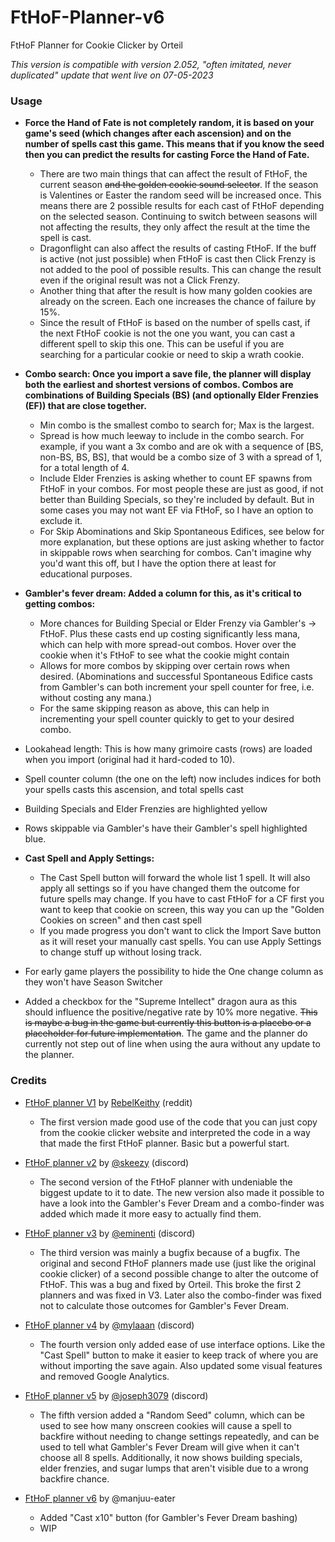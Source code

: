 # FtHoF-Planner-v6

FtHoF Planner for Cookie Clicker by Orteil

*This version is compatible with version 2.052, "often imitated, never duplicated"  update that went live on 07-05-2023*


### Usage

- **Force the Hand of Fate is not completely random, it is based on your game's seed (which changes after each ascension) and on the number of spells cast this game. This means that if you know the seed then you can predict the results for casting Force the Hand of Fate.**
	- There are two main things that can affect the result of FtHoF, the current season <s>and the golden cookie sound selector</s>. If the season is Valentines or Easter the random seed will be increased once. This means there are 2 possible results for each cast of FtHoF depending on the selected season. Continuing to switch between seasons will not affecting the results, they only affect the result at the time the spell is cast.
	- Dragonflight can also affect the results of casting FtHoF. If the buff is active (not just possible) when FtHoF is cast then Click Frenzy is not added to the pool of possible results. This can change the result even if the original result was not a Click Frenzy.
	- Another thing that after the result is how many golden cookies are already on the screen. Each one increases the chance of failure by 15%.
	- Since the result of FtHoF is based on the number of spells cast, if the next FtHoF cookie is not the one you want, you can cast a different spell to skip this one. This can be useful if you are searching for a particular cookie or need to skip a wrath cookie.

- **Combo search: Once you import a save file, the planner will display both the earliest and shortest versions of combos. Combos are combinations of Building Specials (BS) (and optionally Elder Frenzies (EF)) that are close together.**
	- Min combo is the smallest combo to search for; Max is the largest.
	- Spread is how much leeway to include in the combo search. For example, if you want a 3x combo and are ok with a sequence of [BS, non-BS, BS, BS], that would be a combo size of 3 with a spread of 1, for a total length of 4.
	- Include Elder Frenzies is asking whether to count EF spawns from FtHoF in your combos. For most people these are just as good, if not better than Building Specials, so they're included by default. But in some cases you may not want EF via FtHoF, so I have an option to exclude it.
	- For Skip Abominations and Skip Spontaneous Edifices, see below for more explanation, but these options are just asking whether to factor in skippable rows when searching for combos. Can't imagine why you'd want this off, but I have the option there at least for educational purposes.

- **Gambler's fever dream: Added a column for this, as it's critical to getting combos:**
	- More chances for Building Special or Elder Frenzy via Gambler's -> FtHoF. Plus these casts end up costing significantly less mana, which can help with more spread-out combos. Hover over the cookie when it's FtHoF to see what the cookie might contain
	- Allows for more combos by skipping over certain rows when desired. (Abominations and successful Spontaneous Edifice casts from Gambler's can both increment your spell counter for free, i.e. without costing any mana.)
	- For the same skipping reason as above, this can help in incrementing your spell counter quickly to get to your desired combo.

- Lookahead length: This is how many grimoire casts (rows) are loaded when you import (original had it hard-coded to 10).

- Spell counter column (the one on the left) now includes indices for both your spells casts this ascension, and total spells cast

- Building Specials and Elder Frenzies are highlighted yellow
- Rows skippable via Gambler's have their Gambler's spell highlighted blue.
- **Cast Spell and Apply Settings:**
	- The Cast Spell button will forward the whole list 1 spell. It will also apply all settings so if you have changed them the outcome for future spells may change. If you have to cast FtHoF for a CF first you want to keep that cookie on screen, this way you can up the "Golden Cookies on screen" and then cast spell
	- If you made progress you don't want to click the Import Save button as it will reset your manually cast spells. You can use Apply Settings to change stuff up without losing track.

- For early game players the possibility to hide the One change column as they won't have Season Switcher

- Added a checkbox for the "Supreme Intellect" dragon aura as this should influence the positive/negative rate by 10% more negative. <s>This is maybe a bug in the game but currently this button is a placebo or a placeholder for future implementation</s>. The game and the planner do currently not step out of line when using the aura without any update to the planner.


### Credits

- [FtHoF planner V1](http://fthof-planner.s3-website.us-east-2.amazonaws.com/) by [RebelKeithy](https://www.reddit.com/user/RebelKeithy) (reddit)
	- The first version made good use of the code that you can just copy from the cookie clicker website and interpreted the code in a way that made the first FtHoF planner. Basic but a powerful start.

- [FtHoF planner v2](https://messieurs.github.io/fthofplannerv2/) by [@skeezy](https://discord.gg/cookie) (discord)
	- The second version of the FtHoF planner with undeniable the biggest update to it to date. The new version also made it possible to have a look into the Gambler's Fever Dream and a combo-finder was added which made it more easy to actually find them.

- [FtHoF planner v3](https://eminenti.github.io/FtHoF-Planner-v3/) by [@eminenti](https://discord.com/invite/r6hssr5) (discord)
	- The third version was mainly a bugfix because of a bugfix. The original and second FtHoF planners made use (just like the original cookie clicker) of a second possible change to alter the outcome of FtHoF. This was a bug and fixed by Orteil. This broke the first 2 planners and was fixed in V3. Later also the combo-finder was fixed not to calculate those outcomes for Gambler's Fever Dream.

- [FtHoF planner v4](https://mylaaan.github.io/FtHoF-Planner-v4/) by [@mylaaan](https://discord.gg/cookie) (discord)
	- The fourth version only added ease of use interface options. Like the "Cast Spell" button to make it easier to keep track of where you are without importing the save again. Also updated some visual features and removed Google Analytics.

- [FtHoF planner v5](https://joseph3079.github.io/FtHoF-Planner-v5/) by [@joseph3079](https://discord.gg/cookie) (discord)
	- The fifth version added a "Random Seed" column, which can be used to see how many onscreen cookies will cause a spell to backfire without needing to change settings repeatedly, and can be used to tell what Gambler's Fever Dream will give when it can't choose all 8 spells. Additionally, it now shows building specials, elder frenzies, and sugar lumps that aren't visible due to a wrong backfire chance.

- [FtHoF planner v6](https://manjuu-eater.github.io/FtHoF-Planner-v6/) by @manjuu-eater
	- Added "Cast x10" button (for Gambler's Fever Dream bashing)
	- WIP
